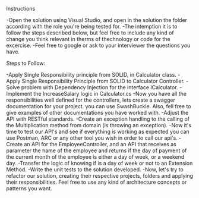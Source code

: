 Instructions

-Open the solution using Visual Studio, and open in the solution the folder
according with the role you're being tested for.
-The intemption it is to follow the steps described below, but feel free
to include any kind of change you think relevant in therms of thechnology
or code for the excercise.
-Feel free to google or ask to your interviewer the questions you have.


Steps to Follow:

-Apply Single Responsibility principle from SOLID, in Calculator class.
-Apply Single Responsibility Principle from SOLID to Calculator Controller.
-Solve problem with Dependency Injection for the interface ICalculator.
-Implement the IncreaseSalary logic in Calculator.cs
-Now you have all the responsibilities well defined for the controllers, 
lets create a swagger documentation for your project. you can use SwashBuckle.
Also, fell free to give examples of other documentations you have worked with.
-Adjust the API with RESTful standards.
-Create an exception handling to the calling of the Multiplication method from domain
(is throwing an exception).
-Now it's time to test our API's and see if everything is working as expected you can use
Postman, ARC or any other tool you wish in order to call our api's.
-Create an API for the EmployeeController, and an API that receives as parameter the name of
the employee and returns if the day of payment of the current month of the employee is either
a day of week, or a weekend day.
-Transfer the logic of knowing if is a day of week or not to an Extension Method.
-Write the unit tests to the solution developed.
-Now, let's try to refactor our solution, creating their respective projects, folders
and applying their responsibilities. Feel free to use any kind of architecture
concepts or patterns you want.

